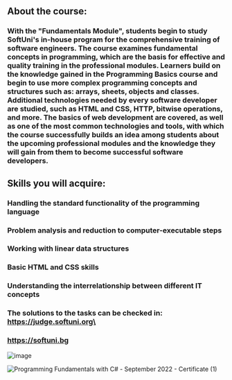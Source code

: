 ## About the course:

### With the "Fundamentals Module", students begin to study SoftUni's in-house program for the comprehensive training of software engineers. The course examines fundamental concepts in programming, which are the basis for effective and quality training in the professional modules. Learners build on the knowledge gained in the Programming Basics course and begin to use more complex programming concepts and structures such as: arrays, sheets, objects and classes. Additional technologies needed by every software developer are studied, such as HTML and CSS, HTTP, bitwise operations, and more. The basics of web development are covered, as well as one of the most common technologies and tools, with which the course successfully builds an idea among students about the upcoming professional modules and the knowledge they will gain from them to become successful software developers.

## Skills you will acquire:

### Handling the standard functionality of the programming language

### Problem analysis and reduction to computer-executable steps

### Working with linear data structures

### Basic HTML and CSS skills

### Understanding the interrelationship between different IT concepts

### The solutions to the tasks can be checked in: https://judge.softuni.org\

### https://softuni.bg

![image](https://user-images.githubusercontent.com/117260079/221432819-b8d49b40-316b-4f38-8022-dba73055ea17.png)

![Programming Fundamentals with C# - September 2022 - Certificate (1)](https://user-images.githubusercontent.com/117260079/221432860-71552d16-5ce5-4724-9a36-5b69163be14d.jpeg)
